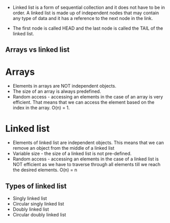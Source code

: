 - Linked list is a form of sequential collection and it does not have to be in order. A linked list is made up of independent nodes that may contain any type of data and it has a reference to the next node in the link. 

- The first node is called HEAD and the last node is called the TAIL of the linked list.

## Arrays vs linked list

# Arrays
- Elements in arrays are NOT independent objects. 
- The size of an array is always predefined.
- Random access - accessing an elements in the case of an array is very efficient. That means that we can access the element based on the index in the array. O(n) = 1.

# Linked list
- Elements of linked list are independent objects. This means that we can remove an object from the middle of a linked list 
- Variable size - the size of a linked list is not pre-defined.
- Random access - accessing an elements in the case of a linked list is NOT efficient as we have to traverse through all elements till we reach the desired elements. O(n) = n


## Types of linked list

- Singly linked list
- Circular singly linked list
- Doubly linked list
- Circular doubly linked list



 



  